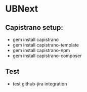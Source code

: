 UBNext
======

## Capistrano setup:
- gem install capistrano
- gem install capistrano-template
- gem install capistrano-npm
- gem install capistrano-composer

## Test
- test github-jira integration
